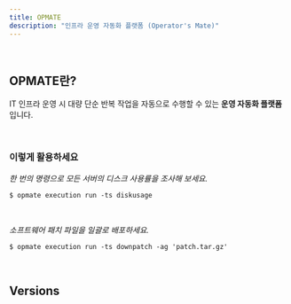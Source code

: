 ```yaml
---
title: OPMATE
description: "인프라 운영 자동화 플랫폼 (Operator's Mate)"
---
```



<br>


## OPMATE란? 

IT 인프라 운영 시 대량 단순 반복 작업을 자동으로 수행할 수 있는 **운영 자동화 플랫폼**입니다.

<br>


### 이렇게 활용하세요

*한 번의 명령으로 모든 서버의 디스크 사용률을 조사해 보세요.*

`$ opmate execution run -ts diskusage`

<br>

*소프트웨어 패치 파일을 일괄로 배포하세요.*

`$ opmate execution run -ts downpatch -ag 'patch.tar.gz'`

<br>

## Versions


